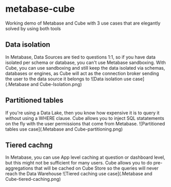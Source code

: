 # metabase-cube
Working demo of Metabase and Cube with 3 use cases that are elegantly solved by using both tools

## Data isolation
In Metabase, Data Sources are tied to questions 1:1, so if you have data isolated per schema or database, you can't use Metabase sandboxing. With Cube, you can use sandboxing and still keep the data isolated via schemas, databases or engines, as Cube will act as the connection broker sending the user to the data source it belongs to
![Data isolation use case](.Metabase and Cube-Isolation.png)

## Partitioned tables
If you're using a Data Lake, then you know how expensive it is to query it without using a WHERE clause. Cube allows you to inject SQL statatements on the fly with the user permissions that come from Metabase.
![Partitioned tables use case](.Metabase and Cube-partitioning.png)

## Tiered cachng
In Metabase, you can use App level caching at question or dashboard level, but this might not be sufficient for many users. Cube allows you to do pre-aggregations that will be cached on Cube Store so the queries will never reach the Data Warehouse
![Tiered caching use case](.Metabase and Cube-tiered-caching.png)
